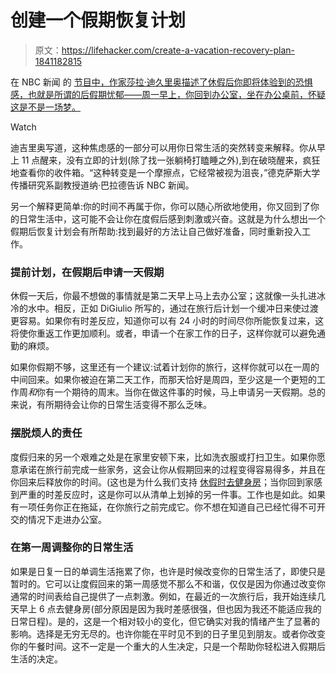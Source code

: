 # 创建一个假期恢复计划

> 原文：<https://lifehacker.com/create-a-vacation-recovery-plan-1841182815>

在 NBC 新闻 的 [节目中，作家莎拉·迪久里奥描述了休假后你即将体验到的恐惧感，也就是所谓的后假期忧郁——周一早上，你回到办公室，坐在办公桌前，怀疑这是不是一场梦。](https://www.nbcnews.com/better/lifestyle/why-it-s-so-hard-come-back-vacation-how-do-ncna1115341) 

Watch

迪吉里奥写道，这种焦虑感的一部分可以用你日常生活的突然转变来解释。你从早上 11 点醒来，没有立即的计划(除了找一张躺椅打瞌睡之外),到在破晓醒来，疯狂地查看你的收件箱。“这种转变是一个摩擦点，它经常被视为沮丧，”德克萨斯大学传播研究系副教授道纳·巴拉德告诉 NBC 新闻。

另一个解释更简单:你的时间不再属于你，你可以随心所欲地使用，你又回到了你的日常生活中，这可能不会让你在度假后感到刺激或兴奋。这就是为什么想出一个假期后恢复计划会有所帮助:找到最好的方法让自己做好准备，同时重新投入工作。

### 提前计划，在假期后申请一天假期

休假一天后，你最不想做的事情就是第二天早上马上去办公室；这就像一头扎进冰冷的水中。相反，正如 DiGiulio 所写的，通过在旅行后计划一个缓冲日来使过渡更容易。如果你有时差反应，知道你可以有 24 小时的时间尽你所能恢复过来，这将使你重返工作更加顺利。或者，申请一个在家工作的日子，这样你就可以避免通勤的麻烦。

如果你假期不够，这里还有一个建议:试着计划你的旅行，这样你就可以在一周的中间回来。如果你被迫在第二天工作，而那天恰好是周四，至少这是一个更短的工作周*和*你有一个期待的周末。当你在做这件事的时候，马上申请另一天假期。总的来说，有所期待会让你的日常生活变得不那么乏味。

### 摆脱烦人的责任

度假归来的另一个艰难之处是在家里安顿下来，比如洗衣服或打扫卫生。如果你愿意承诺在旅行前完成一些家务，这会让你从假期回来的过程变得容易得多，并且在你回来后释放你的时间。(这也是为什么我们支持 [休假时去健身房](https://vitals.lifehacker.com/go-to-the-gym-every-day-on-vacation-1837181182)；当你回到家感到严重的时差反应时，这是你可以从清单上划掉的另一件事。工作也是如此。如果有一项任务你正在拖延，在你旅行之前完成它。你不想在知道自己已经忙得不可开交的情况下走进办公室。

### 在第一周调整你的日常生活

如果是日复一日的单调生活拖累了你，也许是时候改变你的日常生活了，即使只是暂时的。它可以让度假回来的第一周感觉不那么不和谐，仅仅是因为你通过改变你通常的时间表给自己提供了一点刺激。例如，在最近的一次旅行后，我开始连续几天早上 6 点去健身房(部分原因是因为我时差感很强，但也因为我还不能适应我的日常日程)。是的，这是一个相对较小的变化，但它确实对我的情绪产生了显著的影响。选择是无穷无尽的。也许你能在平时见不到的日子里见到朋友。或者你改变你的午餐时间。这不一定是一个重大的人生决定，只是一个帮助你轻松进入假期后生活的决定。